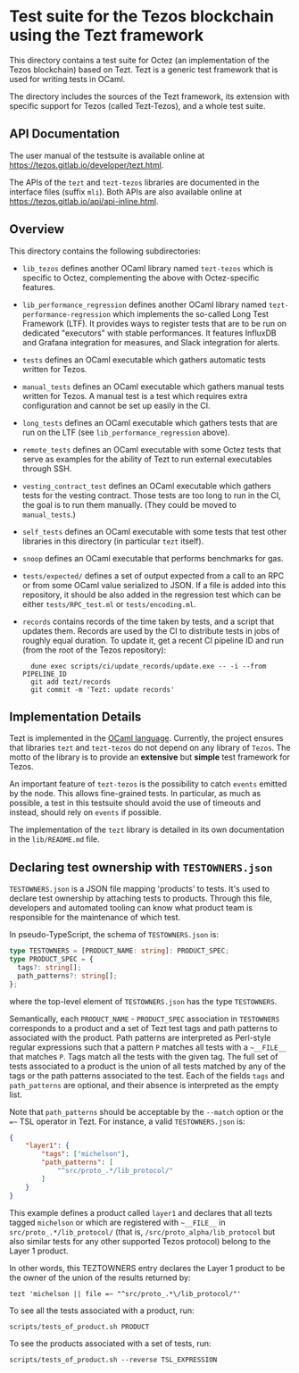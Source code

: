 # Test suite for the Tezos blockchain using the Tezt framework

This directory contains a test suite for Octez (an implementation of the Tezos blockchain) based on Tezt. Tezt is a
generic test framework that is used for writing tests in OCaml.

The directory includes the sources of the Tezt framework, its extension with specific support for Tezos (called Tezt-Tezos), and a whole test suite.

## API Documentation

The user manual of the testsuite is available online at <https://tezos.gitlab.io/developer/tezt.html>.

The APIs of the `tezt` and `tezt-tezos` libraries are documented in the
interface files (suffix `mli`). Both APIs are also available online at
<https://tezos.gitlab.io/api/api-inline.html>.

## Overview

This directory contains the following subdirectories:

- `lib_tezos` defines another OCaml library named `tezt-tezos` which
  is specific to Octez, complementing the above with Octez-specific
  features.

- `lib_performance_regression` defines another OCaml library named
  `tezt-performance-regression` which implements the so-called
  Long Test Framework (LTF). It provides ways to register tests that are
  to be run on dedicated "executors" with stable performances.
  It features InfluxDB and Grafana integration for measures,
  and Slack integration for alerts.

- `tests` defines an OCaml executable which gathers automatic tests
  written for Tezos.

- `manual_tests` defines an OCaml executable which gathers manual
  tests written for Tezos. A manual test is a test which requires
  extra configuration and cannot be set up easily in the CI.

- `long_tests` defines an OCaml executable which gathers tests that
  are run on the LTF (see `lib_performance_regression` above).

- `remote_tests` defines an OCaml executable with some Octez tests that serve
  as examples for the ability of Tezt to run external executables through SSH.

- `vesting_contract_test` defines an OCaml executable which gathers
  tests for the vesting contract. Those tests are too long to run
  in the CI, the goal is to run them manually. (They could be moved to
  `manual_tests`.)

- `self_tests` defines an OCaml executable with some tests that test
  other libraries in this directory (in particular `tezt` itself).

- `snoop` defines an OCaml executable that performs benchmarks for gas.

- `tests/expected/` defines a set of output expected from a call to an
  RPC or from some OCaml value serialized to JSON. If a file
  is added into this repository, it should be also added in the
  regression test which can be either `tests/RPC_test.ml` or
  `tests/encoding.ml`.

- `records` contains records of the time taken by tests, and a script that updates them.
  Records are used by the CI to distribute tests in jobs of roughly equal duration.
  To update it, get a recent CI pipeline ID and run (from the root of the Tezos repository):

        dune exec scripts/ci/update_records/update.exe -- -i --from PIPELINE_ID
        git add tezt/records
        git commit -m 'Tezt: update records'

## Implementation Details

Tezt is implemented in the [OCaml
language](https://ocaml.org). Currently, the project ensures that
libraries `tezt` and `tezt-tezos` do not depend on any library of
`Tezos`. The motto of the library is to provide an **extensive** but
**simple** test framework for Tezos.

An important feature of `tezt-tezos` is the possibility to catch `events`
emitted by the node. This allows fine-grained tests. In particular, as
much as possible, a test in this testsuite should avoid the use of timeouts
and instead, should rely on `events` if possible.

The implementation of the `tezt` library is detailed in its own documentation in the `lib/README.md` file.

## Declaring test ownership with `TESTOWNERS.json`

`TESTOWNERS.json` is a JSON file mapping 'products' to tests. It's
used to declare test ownership by attaching tests to products.
Through this file, developers and automated tooling can know what
product team is responsible for the maintenance of which test.

In pseudo-TypeScript, the schema of `TESTOWNERS.json` is:

```typescript
type TESTOWNERS = [PRODUCT_NAME: string]: PRODUCT_SPEC;
type PRODUCT_SPEC = {
  tags?: string[];
  path_patterns?: string[];
};
```

where the top-level element of `TESTOWNERS.json` has the type `TESTOWNERS`.
                                   
Semantically, each `PRODUCT_NAME` - `PRODUCT_SPEC` association in
`TESTOWNERS` corresponds to a product and a set of Tezt test tags and
path patterns to associated with the product. Path patterns are
interpreted as Perl-style regular expressions such that a pattern `P`
matches all tests with a `~__FILE__` that matches `P`. Tags match
all the tests with the given tag. The full set of tests associated to
a product is the union of all tests matched by any of the tags or the
path patterns associated to the test. Each of the fields `tags` and
`path_patterns` are optional, and their absence is interpreted as the
empty list.

Note that `path_patterns` should be acceptable by the `--match` option
or the `=~` TSL operator in Tezt. For instance, a valid
`TESTOWNERS.json` is:

```json
{
    "layer1": {
        "tags": ["michelson"],
        "path_patterns": [
            "^src/proto_.*/lib_protocol/"
        ]
    }
}
```

This example defines a product called `layer1` and declares that all tezts
tagged `michelson` or which are registered with `~__FILE__` in
`src/proto_.*/lib_protocol/` (that is,
`/src/proto_alpha/lib_protocol` but also similar tests for any other
supported Tezos protocol) belong to the Layer 1 product.

In other words, this TEZTOWNERS entry declares the Layer 1 product to
be the owner of the union of the results returned by:

```
tezt 'michelson || file =~ "^src/proto_.*\/lib_protocol/"'
```

To see all the tests associated with a product, run:

```shell
scripts/tests_of_product.sh PRODUCT
```

To see the products associated with a set of tests, run:

```shell
scripts/tests_of_product.sh --reverse TSL_EXPRESSION
```
